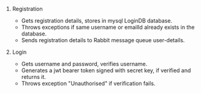 1. Registration

	- Gets registration details, stores in mysql LoginDB database.
	- Throws exceptions if same username or emailId already exists in the database.
	- Sends registration details to Rabbit message queue user-details.

2. Login

	- Gets username and password, verifies username.
	- Generates a jwt bearer token signed with secret key, if verified and returns it.
	- Throws exception "Unauthorised" if verification fails.

